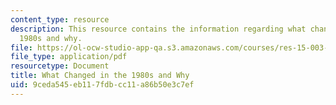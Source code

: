 ```yaml
---
content_type: resource
description: This resource contains the information regarding what changed in the
  1980s and why.
file: https://ol-ocw-studio-app-qa.s3.amazonaws.com/courses/res-15-003-shaping-the-future-of-work-15-662x-spring-2016/9ceda545eb117fdbcc11a86b50e3c7ef_MITRES_15_003S16_1980s.pdf
file_type: application/pdf
resourcetype: Document
title: What Changed in the 1980s and Why
uid: 9ceda545-eb11-7fdb-cc11-a86b50e3c7ef
---
```

